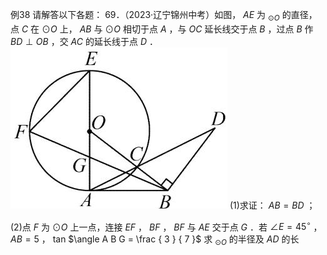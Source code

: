 例38 请解答以下各题： 69．（2023·辽宁锦州中考）如图， $A E$ 为 $_ { \odot O }$ 的直径，点 $C$ 在 $\odot O$ 上， $A B$ 与 $\odot O$ 相切于点 $A$ ，与 $O C$ 延长线交于点 $B$ ，过点 $B$ 作 $B D \perp O B$ ，交 $A C$ 的延长线于点 $D$ ．
![](<../../qs_image_DB/专题3-6__圆的综合（27类题型）（解析版）/292f54c3dfef4655b58fad1da247cfd70e753a59d337686ee6a296f1e33f834d.jpg>)
(1)求证： $A B = B D$ ；

(2)点 $F$ 为 $\odot O$ 上一点，连接 $E F$ ， $B F$ ， $B F$ 与 $A E$ 交于点 $G$ ．若 $\angle E = 4 5 ^ { \circ }$ ， $A B = 5$ ， tan $\angle A B G = \frac { 3 } { 7 }$ 求 $_ { \odot O }$ 的半径及 $A D$ 的长
